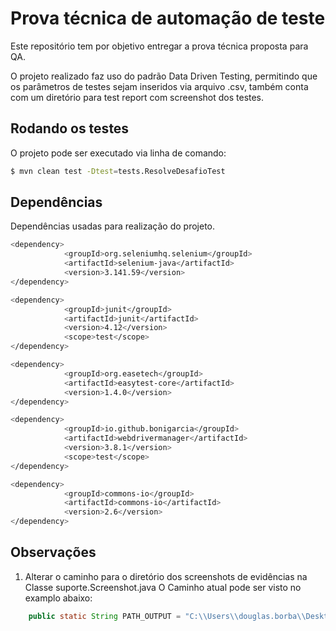 # Prova técnica de automação de teste

Este repositório tem por objetivo entregar a prova técnica proposta para QA.

O projeto realizado faz uso do padrão Data Driven Testing, permitindo que os parâmetros de testes sejam inseridos via arquivo .csv, também conta com um diretório para test report com screenshot dos testes.

## Rodando os testes

O projeto pode ser executado via linha de comando:

```sh
$ mvn clean test -Dtest=tests.ResolveDesafioTest
```


## Dependências

Dependências usadas para realização do projeto.

```bash
<dependency>
            <groupId>org.seleniumhq.selenium</groupId>
            <artifactId>selenium-java</artifactId>
            <version>3.141.59</version>
</dependency>

<dependency>
            <groupId>junit</groupId>
            <artifactId>junit</artifactId>
            <version>4.12</version>
            <scope>test</scope>
</dependency>

<dependency>
            <groupId>org.easetech</groupId>
            <artifactId>easytest-core</artifactId>
            <version>1.4.0</version>
</dependency>

<dependency>
            <groupId>io.github.bonigarcia</groupId>
            <artifactId>webdrivermanager</artifactId>
            <version>3.8.1</version>
            <scope>test</scope>
</dependency>

<dependency>
            <groupId>commons-io</groupId>
            <artifactId>commons-io</artifactId>
            <version>2.6</version>
</dependency>
```

## Observações

1. Alterar o caminho para o diretório dos screenshots de evidências na Classe suporte.Screenshot.java
O Caminho atual pode ser visto no examplo abaixo:

 ```java
	 public static String PATH_OUTPUT = "C:\\Users\\douglas.borba\\Desktop\\prova_testes\\prova_sicredi\\Teste Reporte\\";
```
